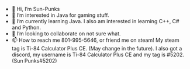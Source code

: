 - 👋 Hi, I’m Sun-Punks
- 👀 I’m interested in Java for gaming stuff.
- 🌱 I’m currently learning Java. I also am interested in learning C++, C# and Python.
- 💞️ I’m looking to collaborate on not sure what.
- 📫 How to reach me 801-995-5646, or friend me on steam! My steam tag is Ti-84 Calculator Plus CE. (May change in the future). I also got a discord, my username is Ti-84 Calculator Plus CE and my tag is #5202. (Sun Punks#5202)
